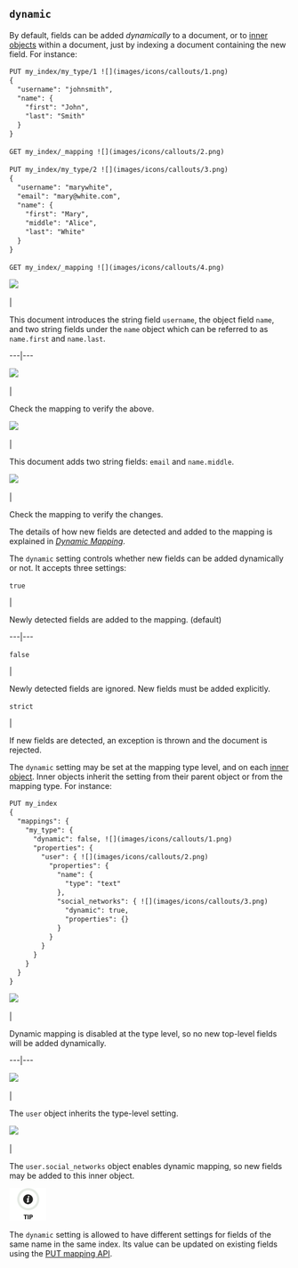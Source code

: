 ## `dynamic`

By default, fields can be added _dynamically_ to a document, or to [inner objects](object.html) within a document, just by indexing a document containing the new field. For instance:
    
    
    PUT my_index/my_type/1 ![](images/icons/callouts/1.png)
    {
      "username": "johnsmith",
      "name": {
        "first": "John",
        "last": "Smith"
      }
    }
    
    GET my_index/_mapping ![](images/icons/callouts/2.png)
    
    PUT my_index/my_type/2 ![](images/icons/callouts/3.png)
    {
      "username": "marywhite",
      "email": "mary@white.com",
      "name": {
        "first": "Mary",
        "middle": "Alice",
        "last": "White"
      }
    }
    
    GET my_index/_mapping ![](images/icons/callouts/4.png)

![](images/icons/callouts/1.png)

| 

This document introduces the string field `username`, the object field `name`, and two string fields under the `name` object which can be referred to as `name.first` and `name.last`.   
  
---|---  
  
![](images/icons/callouts/2.png)

| 

Check the mapping to verify the above.   
  
![](images/icons/callouts/3.png)

| 

This document adds two string fields: `email` and `name.middle`.   
  
![](images/icons/callouts/4.png)

| 

Check the mapping to verify the changes.   
  
The details of how new fields are detected and added to the mapping is explained in [_Dynamic Mapping_](dynamic-mapping.html).

The `dynamic` setting controls whether new fields can be added dynamically or not. It accepts three settings:

`true`

| 

Newly detected fields are added to the mapping. (default)   
  
---|---  
  
`false`

| 

Newly detected fields are ignored. New fields must be added explicitly.   
  
`strict`

| 

If new fields are detected, an exception is thrown and the document is rejected.   
  
The `dynamic` setting may be set at the mapping type level, and on each [inner object](object.html). Inner objects inherit the setting from their parent object or from the mapping type. For instance:
    
    
    PUT my_index
    {
      "mappings": {
        "my_type": {
          "dynamic": false, ![](images/icons/callouts/1.png)
          "properties": {
            "user": { ![](images/icons/callouts/2.png)
              "properties": {
                "name": {
                  "type": "text"
                },
                "social_networks": { ![](images/icons/callouts/3.png)
                  "dynamic": true,
                  "properties": {}
                }
              }
            }
          }
        }
      }
    }

![](images/icons/callouts/1.png)

| 

Dynamic mapping is disabled at the type level, so no new top-level fields will be added dynamically.   
  
---|---  
  
![](images/icons/callouts/2.png)

| 

The `user` object inherits the type-level setting.   
  
![](images/icons/callouts/3.png)

| 

The `user.social_networks` object enables dynamic mapping, so new fields may be added to this inner object.   
  
![Tip](images/icons/tip.png)

The `dynamic` setting is allowed to have different settings for fields of the same name in the same index. Its value can be updated on existing fields using the [PUT mapping API](indices-put-mapping.html).
